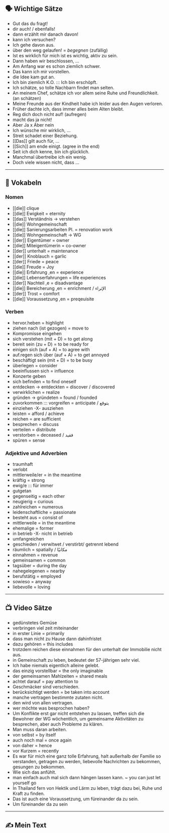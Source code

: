 ## 🗣️ Wichtige Sätze
- Gut das du fragt!
- dir auch! / ebenfalls!
- dann erzählt mir danach davon!
- kann ich versuchen?
- Ich gehe davon aus.
- über den weg gelaufen! = *begegnen* (zufällig)
- Ist es wirklich für mich ist es wichtig, aktiv zu sein.
- Dann haben wir beschlossen, ...
- Am Anfang war es schon ziemlich schwer.
- Das kann ich mir vorstellen.
- die Idee kam gut an.
- Ich bin ziemlich K.O. ::: Ich bin erschöpft.
- Ich schätze, so tolle Nachbarn findet man selten.
- An meinem Chef, schätze ich vor allem seine Ruhe und Freundlichkeit.  (an schätzen)
- Meine Freunde aus der Kindheit habe ich leider aus den Augen verloren.
- Früher dachte ich, dass immer alles beim Alten bleibt.
- Reg dich doch nicht auf! (aufregen)
- macht das ja nicht!
- Aber Ja x Aber nein
- Ich wünsche mir wirklich, ...
- Streit schadet einer Beziehung.
- [[Das]] gilt auch für, ...
- [[Sich]] am ende einigt. (agree in the end)
- Seit ich dich kenne, bin ich glücklich.
- Manchmal übertreibe ich ein wenig.
- Doch viele wissen nicht, dass ...

---

## 📖 Vokabeln

### **Nomen**
- [[die]] clique
- [[die]] Ewigkeit = eternity
- [[das]] Verständnis -> verstehen
- [[die]] Wohngemeinschaft
- [[die]] Sanierungsarbeiten Pl. = renovation work
- [[die]] Wohngemeinschaft -> WG
- [[der]] Eigentümer = owner
- [[die]] Miteigentümerin = co-owner
- [[der]] unterhalt = maintenance
- [[der]] Knoblauch = garlic
- [[der]] Friede = peace
- [[die]] Freude = Joy
- [[die]] Erfahrung ,en = experience
- [[die]] Lebenserfahrungen = life experiences
- [[der]] Nachteil ,e = disadvantage
- [[die]] Bereicherung ,en = enrichment / الإثراء
- [[der]] Trost = comfort
- [[die]] Voraussetzung ,en = preqeuisite
 
### **Verben**
- hervor.heben = highlight
- ziehen nach (ist gezogen) = move to
- Kompromisse eingehen
- sich verstehen (mit + D) = to get along
- bereit sein (zu + D) = to be ready for
- einigen sich (auf + A) = to agree with
- auf.regen sich über (auf + A) = to get annoyed
- beschäftigt sein (mit + D) = to be busy
- überlegen = consider
- beeinflussen sich = influence
- Konzerte geben
- sich befinden = to find oneself
- entdecken -> entdeckten = discover / discovered
- verwirklichen = realize
- gründen -> gründeten = found / founded
- zuvorkommen ::: vorgreifen = anticipate / يتوقع
- einziehen -X- ausziehen
- leisten = afford / achieve
- reichen = are sufficient
- besprechen = discuss
- verteilen = distribute
- verstorben = deceased / فقيد
- spüren = sense

### **Adjektive und Adverbien**
-  traumhaft
- verlobt
- mittlerweile/er = in the meantime
- kräftig = strong
- ewig/e ::: für immer
- gutgetan
- gegenseitig = each other
- neugierig = curious
- zahlreichen = numerous
- leidenschaftliche = passionate
- besteht aus = consist of
- mittlerweile = in the meantime
- ehemalige = former
- in betrieb -X- nicht in betrieb
- umfangreichen
- geschieden / verwitwet / verstirbt/ getrennt lebend
- räumlich = spatially / مكانيًا
- einnahmen = revenue
- gemeinsamen = common
- tagsüber = during the day
- nahegelegenen = nearby
- berufstätig = employed
- sowieso = anyway
- liebevolle = loving


---

## 📺 Video Sätze
- gedünstetes Gemüse
- verbringen viel zeit miteinander
- in erster Linie = primarily 
- dass man nicht zu Hause dann dahinfristet
- dazu gehören = this includes
- trotzdem reichen diese einnahmen für den unterhalt der Immobilie nicht aus.
- in Gemeinschaft zu leben, bedeutet der 57-jährigen sehr viel.
- Ich habe niemals eigentlich alleine gelebt.
- das einzig vorstellbar = the only imaginable
- der gemeinsamen Mahlzeiten  = shared meals
- achtet darauf = pay attention to
- Geschmäcker sind verschieden.
- berücksichtigt werden = be taken into account
- manche vertragen bestimmte zutaten nicht.
- den wird von allen vertragen.
- wer möchte was besprochen haben?
- Um Konflikte erst gar nicht entstehen zu lassen, treffen sich die Bewohner der WG wöchentlich, um gemeinsame Aktivitäten zu besprechen, aber auch Probleme zu klären.
- Man muss daran arbeiten.
- von selbst = by itself
- auch noch mal = once again
- von daher = hence
- vor Kurzem = recently
- Es war für mich eine ganz tolle Erfahrung, halt außerhalb der Familie so verstanden, getragen zu werden, liebevolle Nachrichten zu bekommen, gesungen zu bekommen.
- Wie sich das anfühlt.
- man einfach auch mal sich dann hängen lassen kann.  ~ you can just let yourself go
- In Thailand fern von Hektik und Lärm zu leben, trägt dazu bei, Ruhe und Kraft zu finden.
- Das ist auch eine Voraussetzung, um füreinander da zu sein.
- Um füreinander da zu sein


---

## ✍️ Mein Text

